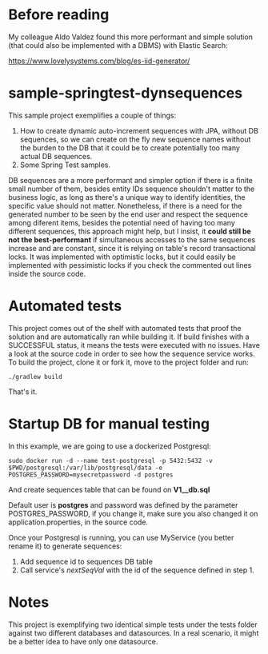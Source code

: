 # Before reading

My colleague Aldo Valdez found this more performant and simple solution (that could also be implemented with a DBMS) with Elastic Search:

https://www.lovelysystems.com/blog/es-iid-generator/

# sample-springtest-dynsequences

This sample project exemplifies a couple of things:

1. How to create dynamic auto-increment sequences with JPA, without DB sequences, so we can create on the fly new sequence names without the burden to the DB that it could be to create potentially too many actual DB sequences.
2. Some Spring Test samples.

DB sequences are a more performant and simpler option if there is a finite small number of them, besides entity IDs sequence shouldn't matter to the business logic, as long as there's a unique way to identify identities, the specific value should not matter. Nonetheless, if there is a need for the generated number to be seen by the end user and respect the sequence among diferent items, besides the potential need of having too many different sequences, this approach might help, but I insist, it **could still be not the best-performant** if simultaneous accesses to the same sequences increase and are constant, since it is relying on table's record transactional locks. It was implemented with optimistic locks, but it could easily be implemented with pessimistic locks if you check the commented out lines inside the source code.

# Automated tests

This project comes out of the shelf with automated tests that proof the solution and are automatically ran while building it. If build finishes with a SUCCESSFUL status, it means the tests were executed with no issues. Have a look at the source code in order to see how the sequence service works. To build the project, clone it or fork it, move to the project folder and run:

```
./gradlew build
```

That's it.

# Startup DB for manual testing

In this example, we are going to use a dockerized Postgresql:

```
sudo docker run -d --name test-postgresql -p 5432:5432 -v $PWD/postgresql:/var/lib/postgresql/data -e POSTGRES_PASSWORD=mysecretpassword -d postgres
```

And create sequences table that can be found on **V1__db.sql**

Default user is **postgres** and password was defined by the parameter POSTGRES_PASSWORD, if you change it, make sure you also changed it on application.properties, in the source code.

Once your Postgresql is running, you can use MyService (you better rename it) to generate sequences:

1. Add sequence id to sequences DB table
2. Call service's *nextSeqVal* with the id of the sequence defined in step 1.


# Notes

This project is exemplifying two identical simple tests under the tests folder against two different databases and datasources. In a real scenario, it might be a better idea to have only one datasource.
